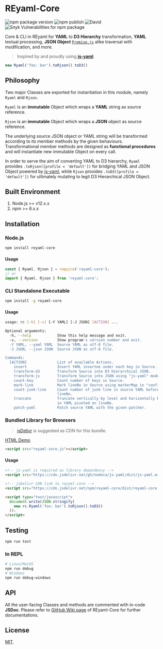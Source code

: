 # REyaml-Core
![npm package version](https://badgen.net/npm/v/reyaml-core)
![npm publish](https://github.com/cedricpoon/reyaml-core/workflows/npm%20publish/badge.svg)
![David](https://badgen.net/david/dep/cedricpoon/reyaml-core)
![Snyk Vulnerabilities for npm package](https://img.shields.io/snyk/vulnerabilities/npm/reyaml-core)

Core & CLI in REyaml for **YAML** to **D3 Hierarchy** transformation, **YAML** textual processing, **JSON Object** [`Promise.js`](https://developer.mozilla.org/en-US/docs/Web/JavaScript/Reference/Global_Objects/Promise) alike traversal with modification, and more.

>Inspired by and proudly using [**js-yaml**](https://github.com/nodeca/js-yaml).

```js
new Ryaml('foo: bar').toRjson().toD3()
```

## Philosophy
Two major Classes are exported for instantiation in this module, namely `Ryaml` and `Rjson`.

`Ryaml` is an **immutable** Object which wraps a **YAML** string as source reference.

`Rjson` is an **immutable** Object which wraps a **JSON** object as source reference.

The underlying source JSON object or YAML string will be transformed according to its member methods by the given behaviours. Transformational member methods are designed as **functional procedures** and will instantiate new immutable Object on every call.

In order to serve the aim of converting YAML to D3 hierarchy, `Ryaml` provides `.toRjson([profile = 'default'])` for bridging YAML and JSON Object powered by [js-yaml](https://github.com/nodeca/js-yaml), while `Rjson` provides `.toD3([profile = 'default'])` for ultimately mutating to legit D3 Hierarchical JSON Object.

## Built Environment
1. Node.js >= v12.x.x
2. npm >= 6.x.x

## Installation
### Node.js
```sh
npm install reyaml-core
```
#### Usage
```js
const { Ryaml, Rjson } = require('reyaml-core');
// or
import { Ryaml, Rjson } from 'reyaml-core';
```
### CLI Standalone Executable
```sh
npm install -g reyaml-core
```
#### Usage
```sh
usage: rc [-h] [-v] [-Y YAML] [-J JSON] [ACTION] ...

Optional arguments:
  -h, --help            Show this help message and exit.
  -v, --version         Show program's version number and exit.
  -Y YAML, --yaml YAML  Source YAML as utf-8 file.
  -J JSON, --json JSON  Source JSON as utf-8 file.

Commands:
  [ACTION]              List of available Actions.
    insert              Insert YAML insertee under each key in Source.
    transform-d3        Transform Source into D3 Hierarchical JSON.
    transform-js        Transform Source into JSON using "js-yaml" module.
    count-key           Count number of keys in Source.
    mark-line           Mark lineNo in Source using markerMap in "config.js".
    count-junk-line     Count number of junk line in source YAML before 
                        lineNo.
    truncate            Truncate vertically by level and horizontally by size 
                        in YAML pivoted on lineNo.
    patch-yaml          Patch source YAML with the given patcher.
```
### Bundled Library for Browsers
> [jsDelivr](https://www.jsdelivr.com/) is suggested as CDN for this bundle.

[HTML Demo](https://raw.githack.com/cedricpoon/reyaml-core/master/dist/demo.html)
```html
<script src="reyaml-core.js"></script>
```
#### Usage
```html
<!-- js-yaml is required as library dependency -->
<script src="https://cdn.jsdelivr.net/gh/nodeca/js-yaml/dist/js-yaml.min.js"></script>

<!-- jsDelivr CDN link to reyaml-core -->
<script src="https://cdn.jsdelivr.net/npm/reyaml-core/dist/reyaml-core.min.js"></script>

<script type="text/javascript">
  document.write(JSON.stringify(
    new rc.Ryaml('foo: bar').toRjson().toD3()
  ));
</script>
```

## Testing
```sh
npm run test
```
### In REPL
```sh
# Linux/MacOS
npm run debug
# Windows
npm run debug-windows
```

## API
All the user-facing Classes and methods are commented with in-code **JSDoc**. Please refer to [GitHub Wiki page](https://github.com/cedricpoon/reyaml-core/wiki) of REyaml-Core for further documentations.

## License
[MIT](./LICENSE).

